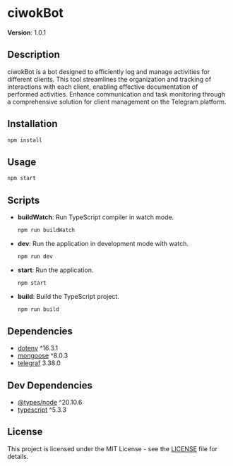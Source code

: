 # ciwokBot

**Version**: 1.0.1

## Description

ciwokBot is a bot designed to efficiently log and manage activities for different clients. This tool streamlines the organization and tracking of interactions with each client, enabling effective documentation of performed activities. Enhance communication and task monitoring through a comprehensive solution for client management on the Telegram platform.

## Installation

```bash
npm install
```

## Usage

```bash
npm start
```

## Scripts

- **buildWatch**: Run TypeScript compiler in watch mode.
  ```bash
  npm run buildWatch
  ```

- **dev**: Run the application in development mode with watch.
  ```bash
  npm run dev
  ```

- **start**: Run the application.
  ```bash
  npm start
  ```

- **build**: Build the TypeScript project.
  ```bash
  npm run build
  ```

## Dependencies

- [dotenv](https://www.npmjs.com/package/dotenv) ^16.3.1
- [mongoose](https://www.npmjs.com/package/mongoose) ^8.0.3
- [telegraf](https://www.npmjs.com/package/telegraf) 3.38.0

## Dev Dependencies

- [@types/node](https://www.npmjs.com/package/@types/node) ^20.10.6
- [typescript](https://www.npmjs.com/package/typescript) ^5.3.3

## License

This project is licensed under the MIT License - see the [LICENSE](LICENSE) file for details.
